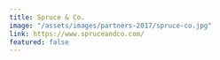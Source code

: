 ```yaml
---
title: Spruce & Co.
image: "/assets/images/partners-2017/spruce-co.jpg"
link: https://www.spruceandco.com/
featured: false
---
```



